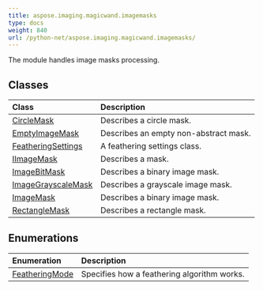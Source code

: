 ```yaml
---
title: aspose.imaging.magicwand.imagemasks
type: docs
weight: 840
url: /python-net/aspose.imaging.magicwand.imagemasks/
---
```



The module handles image masks processing.

## **Classes**
| **Class** | **Description** |
| :- | :- |
| [CircleMask](/imaging/python-net/aspose.imaging.magicwand.imagemasks/circlemask/) | Describes a circle mask. |
| [EmptyImageMask](/imaging/python-net/aspose.imaging.magicwand.imagemasks/emptyimagemask/) | Describes an empty non-abstract mask. |
| [FeatheringSettings](/imaging/python-net/aspose.imaging.magicwand.imagemasks/featheringsettings/) | A feathering settings class. |
| [IImageMask](/imaging/python-net/aspose.imaging.magicwand.imagemasks/iimagemask/) | Describes a mask. |
| [ImageBitMask](/imaging/python-net/aspose.imaging.magicwand.imagemasks/imagebitmask/) | Describes a binary image mask. |
| [ImageGrayscaleMask](/imaging/python-net/aspose.imaging.magicwand.imagemasks/imagegrayscalemask/) | Describes a grayscale image mask. |
| [ImageMask](/imaging/python-net/aspose.imaging.magicwand.imagemasks/imagemask/) | Describes a binary image mask. |
| [RectangleMask](/imaging/python-net/aspose.imaging.magicwand.imagemasks/rectanglemask/) | Describes a rectangle mask. |
## **Enumerations**
| **Enumeration** | **Description** |
| :- | :- |
| [FeatheringMode](/imaging/python-net/aspose.imaging.magicwand.imagemasks/featheringmode/) | Specifies how a feathering algorithm works. |
